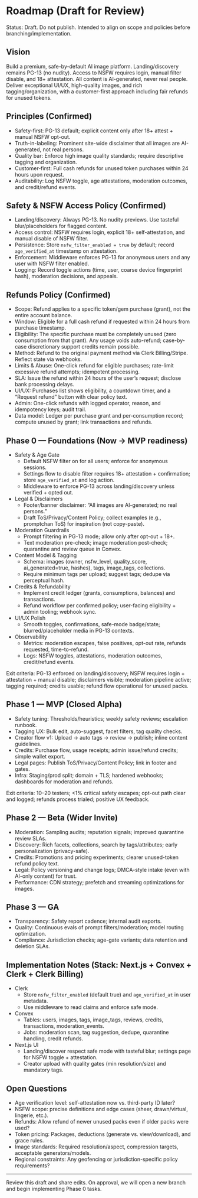 # Roadmap (Draft for Review)

Status: Draft. Do not publish. Intended to align on scope and policies before branching/implementation.

## Vision

Build a premium, safe-by-default AI image platform. Landing/discovery remains PG-13 (no nudity). Access to NSFW requires login, manual filter disable, and 18+ attestation. All content is AI-generated, never real people. Deliver exceptional UI/UX, high-quality images, and rich tagging/organization, with a customer-first approach including fair refunds for unused tokens.

## Principles (Confirmed)

- Safety-first: PG-13 default; explicit content only after 18+ attest + manual NSFW opt-out.
- Truth-in-labeling: Prominent site-wide disclaimer that all images are AI-generated, not real persons.
- Quality bar: Enforce high image quality standards; require descriptive tagging and organization.
- Customer-first: Full cash refunds for unused token purchases within 24 hours upon request.
- Auditability: Log NSFW toggle, age attestations, moderation outcomes, and credit/refund events.

## Safety & NSFW Access Policy (Confirmed)

- Landing/discovery: Always PG-13. No nudity previews. Use tasteful blur/placeholders for flagged content.
- Access control: NSFW requires login, explicit 18+ self-attestation, and manual disable of NSFW filter.
- Persistence: Store `nsfw_filter_enabled = true` by default; record `age_verified_at` timestamp on attestation.
- Enforcement: Middleware enforces PG-13 for anonymous users and any user with NSFW filter enabled.
- Logging: Record toggle actions (time, user, coarse device fingerprint hash), moderation decisions, and appeals.

## Refunds Policy (Confirmed)

- Scope: Refund applies to a specific token/gem purchase (grant), not the entire account balance.
- Window: Eligible for a full cash refund if requested within 24 hours from purchase timestamp.
- Eligibility: The specific purchase must be completely unused (zero consumption from that grant). Any usage voids auto-refund; case-by-case discretionary support credits remain possible.
- Method: Refund to the original payment method via Clerk Billing/Stripe. Reflect state via webhooks.
- Limits & Abuse: One-click refund for eligible purchases; rate-limit excessive refund attempts; idempotent processing.
- SLA: Issue the refund within 24 hours of the user’s request; disclose bank processing delays.
- UI/UX: Purchases list shows eligibility, a countdown timer, and a “Request refund” button with clear policy text.
- Admin: One-click refunds with logged operator, reason, and idempotency keys; audit trail.
- Data model: Ledger per purchase grant and per-consumption record; compute unused by grant; link transactions and refunds.

## Phase 0 — Foundations (Now → MVP readiness)

- Safety & Age Gate
  - Default NSFW filter on for all users; enforce for anonymous sessions.
  - Settings flow to disable filter requires 18+ attestation + confirmation; store `age_verified_at` and log action.
  - Middleware to enforce PG-13 across landing/discovery unless verified + opted out.
- Legal & Disclaimers
  - Footer/banner disclaimer: “All images are AI-generated; no real persons.”
  - Draft ToS/Privacy/Content Policy; collect examples (e.g., promptchan ToS) for inspiration (not copy-paste).
- Moderation Guardrails
  - Prompt filtering in PG-13 mode; allow only after opt-out + 18+.
  - Text moderation pre-check; image moderation post-check; quarantine and review queue in Convex.
- Content Model & Tagging
  - Schema: images (owner, nsfw_level, quality_score, ai_generated=true, hashes), tags, image_tags, collections.
  - Require minimum tags per upload; suggest tags; dedupe via perceptual hash.
- Credits & Refundability
  - Implement credit ledger (grants, consumptions, balances) and transactions.
  - Refund workflow per confirmed policy; user-facing eligibility + admin tooling; webhook sync.
- UI/UX Polish
  - Smooth toggles, confirmations, safe-mode badge/state; blurred/placeholder media in PG-13 contexts.
- Observability
  - Metrics: moderation escapes, false positives, opt-out rate, refunds requested, time-to-refund.
  - Logs: NSFW toggles, attestations, moderation outcomes, credit/refund events.

Exit criteria: PG-13 enforced on landing/discovery; NSFW requires login + attestation + manual disable; disclaimers visible; moderation pipeline active; tagging required; credits usable; refund flow operational for unused packs.

## Phase 1 — MVP (Closed Alpha)

- Safety tuning: Thresholds/heuristics; weekly safety reviews; escalation runbook.
- Tagging UX: Bulk edit, auto-suggest, facet filters, tag quality checks.
- Creator flow v1: Upload → auto tags → review → publish; inline content guidelines.
- Credits: Purchase flow, usage receipts; admin issue/refund credits; simple wallet export.
- Legal pages: Publish ToS/Privacy/Content Policy; link in footer and gates.
- Infra: Staging/prod split; domain + TLS; hardened webhooks; dashboards for moderation and refunds.

Exit criteria: 10–20 testers; <1% critical safety escapes; opt-out path clear and logged; refunds process trialed; positive UX feedback.

## Phase 2 — Beta (Wider Invite)

- Moderation: Sampling audits; reputation signals; improved quarantine review SLAs.
- Discovery: Rich facets, collections, search by tags/attributes; early personalization (privacy-safe).
- Credits: Promotions and pricing experiments; clearer unused-token refund policy text.
- Legal: Policy versioning and change logs; DMCA-style intake (even with AI-only content) for trust.
- Performance: CDN strategy; prefetch and streaming optimizations for images.

## Phase 3 — GA

- Transparency: Safety report cadence; internal audit exports.
- Quality: Continuous evals of prompt filters/moderation; model routing optimization.
- Compliance: Jurisdiction checks; age-gate variants; data retention and deletion SLAs.

## Implementation Notes (Stack: Next.js + Convex + Clerk + Clerk Billing)

- Clerk
  - Store `nsfw_filter_enabled` (default true) and `age_verified_at` in user metadata.
  - Use middleware to read claims and enforce safe mode.
- Convex
  - Tables: users, images, tags, image_tags, reviews, credits, transactions, moderation_events.
  - Jobs: moderation scan, tag suggestion, dedupe, quarantine handling, credit refunds.
- Next.js UI
  - Landing/discover respect safe mode with tasteful blur; settings page for NSFW toggle + attestation.
  - Creator upload with quality gates (min resolution/size) and mandatory tags.

## Open Questions

- Age verification level: self-attestation now vs. third-party ID later?
- NSFW scope: precise definitions and edge cases (sheer, drawn/virtual, lingerie, etc.).
- Refunds: Allow refund of newer unused packs even if older packs were used?
- Token pricing: Packages, deductions (generate vs. view/download), and grace rules.
- Image standards: Required resolution/aspect, compression targets, acceptable generators/models.
- Regional constraints: Any geofencing or jurisdiction-specific policy requirements?

---

Review this draft and share edits. On approval, we will open a new branch and begin implementing Phase 0 tasks.
